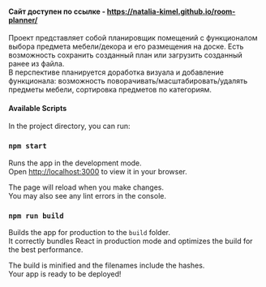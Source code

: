 #### Сайт доступен по ссылке - https://natalia-kimel.github.io/room-planner/

Проект представляет собой планировщик помещений с функционалом выбора предмета мебели/декора и его размещения на доске. Есть возможность сохранить созданный план или загрузить созданный ранее из файла.  
В перспективе планируется доработка визуала и добавление функционала: возможность поворачивать/масштабировать/удалять предметы мебели, сортировка предметов по категориям.  
  
#### Available Scripts

In the project directory, you can run:

### `npm start`

Runs the app in the development mode.\
Open [http://localhost:3000](http://localhost:3000) to view it in your browser.

The page will reload when you make changes.\
You may also see any lint errors in the console.

### `npm run build`

Builds the app for production to the `build` folder.\
It correctly bundles React in production mode and optimizes the build for the best performance.

The build is minified and the filenames include the hashes.\
Your app is ready to be deployed!
